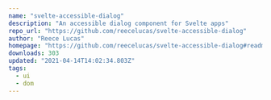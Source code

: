 ```yaml
---
name: "svelte-accessible-dialog"
description: "An accessible dialog component for Svelte apps"
repo_url: "https://github.com/reecelucas/svelte-accessible-dialog"
author: "Reece Lucas"
homepage: "https://github.com/reecelucas/svelte-accessible-dialog#readme"
downloads: 303
updated: "2021-04-14T14:02:34.803Z"
tags: 
  - ui
  - dom
---
```


